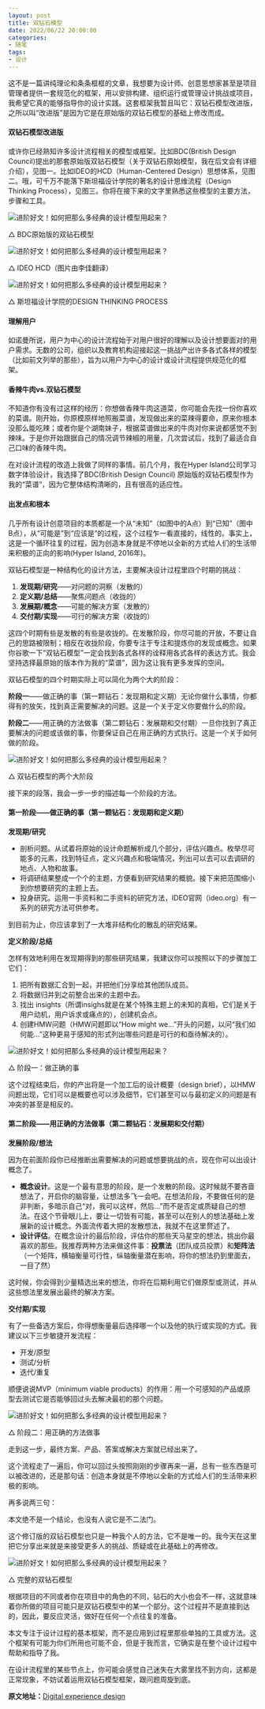 ```yaml
---
layout: post
title: 双钻石模型
date: 2022/06/22 20:00:00
categories:
- 随笔
tags:
- 设计
---
```


这不是一篇讲纯理论和条条框框的文章，我想要为设计师、创意思想家甚至是项目管理者提供一套规范化的框架，用以安排构建、组织运行或管理设计挑战或项目，我希望它真的能够指导你的设计实践。这套框架我暂且叫它：双钻石模型改进版，之所以叫“改进版”是因为它是在原始版的双钻石模型的基础上修改而成。

#### 双钻石模型改进版

或许你已经熟知许多设计流程相关的模型或框架。比如BDC(British Design Council)提出的那套原始版双钻石模型（关于双钻石原始模型，我在后文会有详细介绍），见图一。比如IDEO的HCD（Human-Centered Design）思想体系，见图二。哦，可千万不能落下斯坦福设计学院的著名的设计思维流程（Design Thinking Process），见图三。你将在接下来的文字里熟悉这些模型的主要方法，步骤和工具。

![进阶好文！如何把那么多经典的设计模型用起来？](https://pics.naaln.com/blog/2022-06-22-174551.png-basicBlog)

△  BDC原始版的双钻石模型

![进阶好文！如何把那么多经典的设计模型用起来？](https://pics.naaln.com/blog/2022-06-22-486010.png-basicBlog)

△  IDEO HCD（图片由李佳翻译）

![进阶好文！如何把那么多经典的设计模型用起来？](https://pics.naaln.com/blog/2022-06-22-37bb52.png-basicBlog)

△  斯坦福设计学院的DESIGN THINKING PROCESS

#### 理解用户

如诺曼所说，用户为中心的设计流程始于对用户很好的理解以及设计想要面对的用户需求。无数的公司，组织以及教育机构迎接起这一挑战产出许多各式各样的模型（比如前文列举的那些），旨为以用户为中心的设计或设计流程提供规范化的框架。

#### 香辣牛肉vs.双钻石模型

不知道你有没有过这样的经历：你想做香辣牛肉这道菜，你可能会先找一份你喜欢的菜谱。刚开始，你原模原样地照搬菜谱，发现做出来的菜辣得要命，原来你根本没那么能吃辣；或者你是个湖南妹子，根据菜谱做出来的牛肉对你来说都感觉不到辣味。于是你开始跟据自己的情况调节辣椒的用量，几次尝试后，找到了最适合自己口味的香辣牛肉。

在对设计流程的改造上我做了同样的事情。前几个月，我在Hyper Island公司学习数字体验设计，我选择了BDC(British Design Council) 原始版的双钻石模型作为我的“菜谱”，因为它整体结构清晰的，且有很高的适应性。

#### 出发点和根本

几乎所有设计创意项目的本质都是一个从“未知”（如图中的A点）到“已知”（图中B点），从“可能是”到“应该是”的过程，这个过程乍一看直接的，线性的。事实上，这是一个循环往复的过程，因为创造本身就是不停地以全新的方式给人们的生活带来积极的正向的影响(Hyper Island, 2016年)。

双钻石模型是一种结构化的设计方法，主要解决设计过程里四个时期的挑战：

1. **发现期/研究**——对问题的洞察（发散的）
2. **定义期/总结**——聚焦问题点（收拢的）
3. **发展期/概念**——可能的解决方案（发散的）
4. **交付期/实现**——可行的解决方案（收拢的）

这四个时期有些是发散的有些是收拢的。在发散阶段，你尽可能的开放，不要让自己的思路被限制；相反在收拢阶段，你要专注于专注和提炼你的发现或概念。如果你谷歌一下“双钻石模型”一定会找到各式各样的诠释用各式各样的表达方式。我会坚持选择最原始的版本作为我的“菜谱”，因为这让我有更多发挥的空间。

双钻石模型的四个时期实际上可以简化为两个大的阶段：

**阶段一**——做正确的事（第一颗钻石：发现期和定义期）无论你做什么事情，你都得有的放矢，找到真正需要解决的问题。这是一个关于定义你要做什么的阶段。

**阶段二**——用正确的方法做事（第二颗钻石：发展期和交付期）一旦你找到了真正要解决的问题或该做的事，你要保证自己在用正确的方式执行。这是一个关于如何做的阶段。

![进阶好文！如何把那么多经典的设计模型用起来？](https://pics.naaln.com/blog/2022-06-22-5a5591.png-basicBlog)

△  双钻石模型的两个大阶段

接下来的段落，我会一步一步的描述每一个阶段的方法。

#### 第一阶段——做正确的事（第一颗钻石：发现期和定义期）

**发现期/研究**

- 剖析问题。从试着将原始的设计命题解析成几个部分，评估兴趣点。枚举尽可能多的元素，找到特征点，定义兴趣点和极端情况，列出可以去可以去调研的地点、人物和故事。
- 将调研结果整成一个个的主题，方便看到研究结果的概貌。接下来把范围缩小到你想要研究的主题上去。
- 投身研究。运用一手资料和二手资料的研究方法，IDEO官网（ideo.org）有一系列的研究方法可供参考。

到目前为止，你应该拿到了一大堆非结构化的散乱的研究结果。

**定义阶段/总结**

怎样有效地利用在发现期得到的那些研究结果，我建议你可以按照以下的步骤加工它们：

1. 把所有数据汇合到一起，并把他们分享给其他团队成员。
2. 将数据归并到之前整合出来的主题中去。
3. 找出 insights（所谓insighs就是在某个特殊主题上的未知的真相，它们是关于用户动机，用户诉求或痛点的），创建机会点。
4. 创建HMW问题（HMW问题即以“How might we…”开头的问题，以问“我们如何能…”这种更易于感知的形式列出哪些问题是可行的和亟待解决的）。

![进阶好文！如何把那么多经典的设计模型用起来？](https://pics.naaln.com/blog/2022-06-22-1d8c71.png-basicBlog)

△  阶段一：做正确的事

这个过程结束后，你的产出将是一个加工后的设计概要（design brief），以HMW问题出现，它们可以是概要也可以涉及细节，它们甚至可以与最初定义的问题是有冲突的甚至是相反的。

#### 第二阶段——用正确的方法做事（第二颗钻石：发展期和交付期）

**发展阶段/想法**

因为在前面阶段你已经推断出需要解决的问题或想要挑战的点，现在你可以出设计概念了。

- **概念设计**。这是一个最有意思的阶段，是一个发散的阶段。这时候就不要吝啬想法了，开启你的脑容量，让想法多飞一会吧。在想法阶段，不要做任何的是非判断，多暗示自己“对，我可以这样，然后…”而不是否定或质疑自己的想法。在这个节骨眼儿上，要让一切皆有可能，甚至可以在别人的想法基础上发展新的设计概念。外面流传着大把的发散想法，我就不在这里赘述了。
- **设计评估**。在概念设计的最后阶段，评估你的那些天马星空的想法，挑出你最喜欢的那些。我推荐两种方法来做这件事：**投票法**（团队成员投票）和**矩阵法**（一个矩阵，横轴衡量可行性，纵轴衡量潜在影响，将你的想法扔到里面去，一目了然）

这时候，你会得到少量精选出来的想法，你将在后期利用它们做原型或测试，并从这些想法里发展出最终的解决方案。

**交付期/实现**

有了一些备选方案后，你得想衡量最后选择哪一个以及他的执行或实现的方式。我建议以下三步敏捷开发流程：

- 开发/原型
- 测试/分析
- 迭代/重复

顺便说说MVP（minimum viable products）的作用：用一个可感知的产品或原型去测试它是否能够回过头去解决最初的那个问题。

![进阶好文！如何把那么多经典的设计模型用起来？](https://pics.naaln.com/blog/2022-06-22-06a4ca.png-basicBlog)

△  阶段二：用正确的方法做事

走到这一步，最终方案、产品、答案或解决方案就已经出来了。

这个流程走了一遍后，你可以回过头按照刚刚的步骤再来一遍，总有一些东西是可以被改进的，还是那句话：创造本身就是不停地以全新的方式给人们的生活带来积极的影响。

再多说两三句：

本文绝不是一个结论，也没有人说它是不二法门。

这个修订版的双钻石模型也只是一种我个人的方法，它不是唯一的。我今天在这里把它分享出来就是来接受更多人的挑战、质疑或在此基础上的再修改。

![进阶好文！如何把那么多经典的设计模型用起来？](https://pics.naaln.com/blog/2022-06-22-67ffa4.png-basicBlog)

△  完整的双钻石模型

根据项目的不同或者你在项目中的角色的不同，钻石的大小也会不一样，这就意味着你所做的项目可能只是双钻石模型中的某一个部分。这个过程并不是直接到达的，因此，要反应灵活，做好在任何一个点往复的准备。

本文专注于设计过程的基本框架，而不是应用到过程里那些单独的工具或方法。这个框架有可能为你们所用也可能不会，但是于我而言，它确实是在整个设计过程中帮助和指导了我。

在设计流程里的某些节点上，你可能会感觉自己迷失在大雾里找不到方向，这都是正常现象，不妨试着运用双钻石模型框架，跟问题周旋到底。



**原文地址：**[Digital experience design](https://medium.com/digital-experience-design/how-to-apply-a-design-thinking-hcd-ux-or-any-creative-process-from-scratch-b8786efbf812)